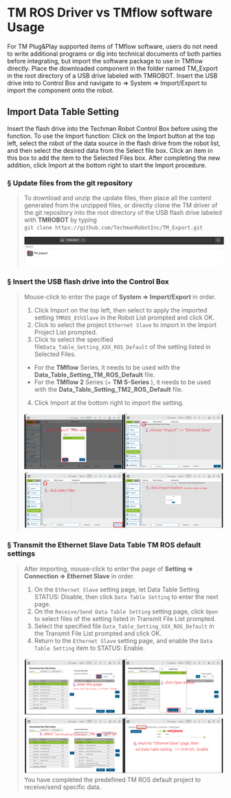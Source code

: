 # __TM ROS Driver vs TMflow software Usage__

For TM Plug&Play supported items of TMflow software, users do not need to write additional programs or dig into technical documents of both parties before integrating, but import the software package to use in TMflow directly. Place the downloaded component in the folder named TM_Export in the root directory of a USB drive labeled with TMROBOT. Insert the USB drive into to Control Box and navigate to &rArr;  System &rArr; Import/Export to import the component onto the robot.

## __Import Data Table Setting__
Insert the flash drive into the Techman Robot Control Box before using the function.
To use the Import function: Click on the Import button at the top left, select the robot of the data source in the flash drive from the robot list, and then select the desired data from the Select file box. Click an item in this box to add the item to the Selected Files box. After completing the new addition, click Import at the bottom right to start the Import procedure.

### &sect; Update files from the git repository
>To download and unzip the update files, then place all the content generated from the unzipped files, or directly clone the TM driver of the git repository into the root directory of the USB flash drive labeled with __TMROBOT__ by typing<br/>
``git clone https://github.com/TechmanRobotInc/TM_Export.git``<br/>
>
> ![](figures/Usb_Label_Name_TMROBOT.png)
### &sect; Insert the USB flash drive into the Control Box

> Mouse-click to enter the page of __System &rArr; Import/Export__ in order.<br/>  
> 1. Click Import on the top left, then select to apply the imported setting ``TMROS_EthSlave`` in the Robot List prompted and click OK.<br/>
> 2. Click to select the project ``Ethernet Slave`` to import in the Import Project List prompted.<br/>
> 3. Click to select the specified file``Data_Table_Setting_XXX_ROS_Default`` of the setting listed in Selected Files.
> -  For the __TMflow__ Series, it needs to be used with the __Data_Table_Setting_TM_ROS_Default__ file.<br/>
> -  For the __TMflow 2__ Series (+ __TM S-Series__ ), it needs to be used with the __Data_Table_Setting_TM2_ROS_Default__ file.<br/>
>
> 4. Click Import at the bottom right to import the setting.<br/>
>
> ![Import_TMROS_EthSlave.png](figures/Import_TMROS_EthSlave.png)
### &sect; Transmit the __Ethernet Slave Data Table__ TM ROS default settings
> After importing, mouse-click to enter the page of __Setting &rArr; Connection &rArr; Ethernet Slave__ in order.<br/> 
>
> 1. On the ``Ethernet Slave`` setting page, let Data Table Setting STATUS: Disable, then click ``Data Table Setting`` to enter the next page.<br/>
> 2. On the ``Receive/Send Data Table Setting`` setting page, click ``Open`` to select files of the setting listed in Transmit File List prompted.<br/>
> 3. Select the specified file ``Data_Table_Setting_XXX_ROS_Default`` in the Transmit File List prompted and click OK.<br/>
> 4. Return to the ``Ethernet Slave`` setting page, and enable the `Data Table Setting` item to STATUS: Enable.<br/>
>
> ![](figures/Import_TMROS_Data_Table_Setting.png)
> You have completed the predefined TM ROS default project to receive/send specific data. 


